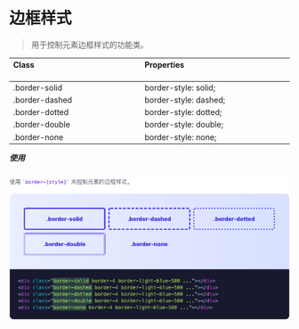 # 边框样式

> 用于控制元素边框样式的功能类。

| Class<img width=200/> | Properties<img width=200/> |
| :------ | :------ |
| .border-solid | border-style: solid; |
| .border-dashed | border-style: dashed; |
| .border-dotted | border-style: dotted; |
| .border-double | border-style: double; |
| .border-none | border-style: none; |


***使用***

<img src="../css/assets/7561617345940_.pic_hd.jpg">
